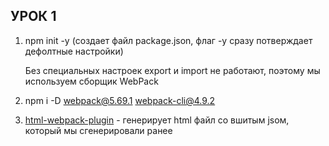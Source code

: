 ## УРОК 1

1. npm init -y (создает файл package.json, флаг -y сразу потверждает дефолтные настройки)

   Без специальных настроек export и import не работают, поэтому мы используем сборщик WebPack

2. npm i -D webpack@5.69.1 webpack-cli@4.9.2

3. [html-webpack-plugin](https://webpack.js.org/plugins/html-webpack-plugin) - генерирует html файл со вшитым jsом, который мы сгенерировали ранее
